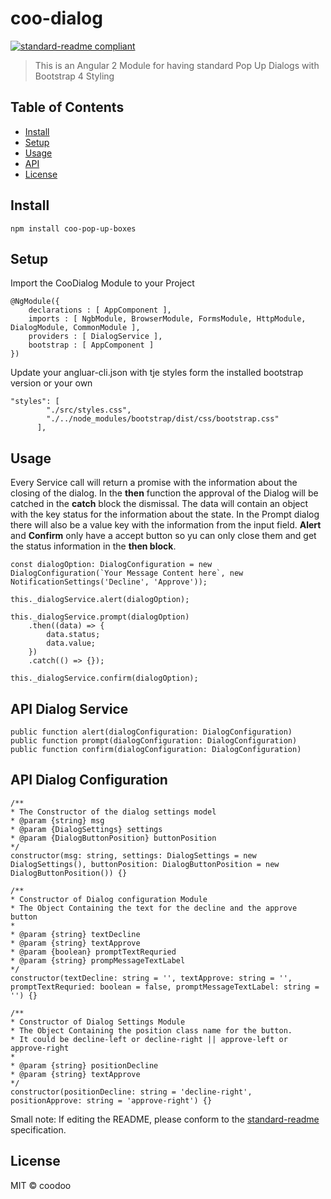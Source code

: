 # coo-dialog

[![standard-readme compliant](https://img.shields.io/badge/standard--readme-OK-green.svg?style=flat-square)](https://github.com/RichardLitt/standard-readme)

> This is an Angular 2 Module for having standard Pop Up Dialogs with Bootstrap 4 Styling

## Table of Contents

- [Install](#install)
- [Setup](#Setup)
- [Usage](#usage)
- [API](#api)
- [License](#license)

## Install

```
npm install coo-pop-up-boxes
```

## Setup

Import the CooDialog Module to your Project
```
@NgModule({
    declarations : [ AppComponent ],
    imports : [ NgbModule, BrowserModule, FormsModule, HttpModule, DialogModule, CommonModule ],
    providers : [ DialogService ],
    bootstrap : [ AppComponent ]
})
```

Update your angluar-cli.json with tje styles form the installed bootstrap version or your own

```
"styles": [
        "./src/styles.css",
        "./../node_modules/bootstrap/dist/css/bootstrap.css"
      ],
```

## Usage

Every Service call will return a promise with the information about the closing of the dialog.
In the **then** function the approval of the Dialog will be catched in the **catch** block the dismissal.
The data will contain an object with the key status for the information about the state.
In the Prompt dialog there will also be a value key with the information from the input field. 
**Alert** and **Confirm** only have a accept button so yu can only close them and get the status information in the 
**then block**.
```
const dialogOption: DialogConfiguration = new DialogConfiguration(`Your Message Content here`, new NotificationSettings('Decline', 'Approve'));

this._dialogService.alert(dialogOption);

this._dialogService.prompt(dialogOption)
    .then((data) => {
        data.status;
        data.value;
    })
    .catch(() => {});

this._dialogService.confirm(dialogOption);
```

## API Dialog Service
```
public function alert(dialogConfiguration: DialogConfiguration)
public function prompt(dialogConfiguration: DialogConfiguration)
public function confirm(dialogConfiguration: DialogConfiguration)
```
## API Dialog Configuration
```
/**
* The Constructor of the dialog settings model
* @param {string} msg
* @param {DialogSettings} settings
* @param {DialogButtonPosition} buttonPosition
*/
constructor(msg: string, settings: DialogSettings = new DialogSettings(), buttonPosition: DialogButtonPosition = new DialogButtonPosition()) {}

/**
* Constructor of Dialog configuration Module
* The Object Containing the text for the decline and the approve button
*
* @param {string} textDecline
* @param {string} textApprove
* @param {boolean} promptTextRequried
* @param {string} prompMessageTextLabel
*/
constructor(textDecline: string = '', textApprove: string = '', promptTextRequried: boolean = false, promptMessageTextLabel: string = '') {}

/**
* Constructor of Dialog Settings Module
* The Object Containing the position class name for the button.
* It could be decline-left or decline-right || approve-left or approve-right
*
* @param {string} positionDecline
* @param {string} textApprove
*/
constructor(positionDecline: string = 'decline-right', positionApprove: string = 'approve-right') {}

```

Small note: If editing the README, please conform to the [standard-readme](https://github.com/RichardLitt/standard-readme) specification.

## License

MIT © coodoo
